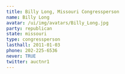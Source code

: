 ```yaml
---
title: Billy Long, Missouri Congressperson
name: Billy Long
avatar: /ui/img/avatars/Billy_Long.jpg
party: republican
state: missouri
type: congressperson
lasthall: 2011-01-03
phone: 202-225-6536
never: TRUE
twitter: auctnr1
---
```

